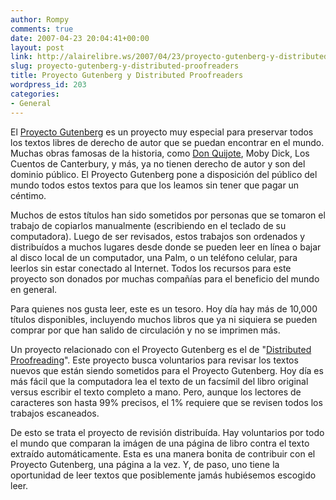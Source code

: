 ```yaml
---
author: Rompy
comments: true
date: 2007-04-23 20:04:41+00:00
layout: post
link: http://alairelibre.ws/2007/04/23/proyecto-gutenberg-y-distributed-proofreaders
slug: proyecto-gutenberg-y-distributed-proofreaders
title: Proyecto Gutenberg y Distributed Proofreaders
wordpress_id: 203
categories:
- General
---
```


El [Proyecto Gutenberg](http://www.gutenberg.org/wiki/Main_Page) es un proyecto muy especial para preservar todos los textos libres de derecho de autor que se puedan encontrar en el mundo. Muchas obras famosas de la historia, como [Don Quijote](http://www.gutenberg.org/etext/2000), Moby Dick, Los Cuentos de Canterbury, y más, ya no tienen derecho de autor y son del dominio público. El Proyecto Gutenberg pone a disposición del público del mundo todos estos textos para que los leamos sin tener que pagar un céntimo.

Muchos de estos títulos han sido sometidos por personas que se tomaron el trabajo de copiarlos manualmente (escribiendo en el teclado de su computadora). Luego de ser revisados, estos trabajos son ordenados y distribuídos a muchos lugares desde donde se pueden leer en línea o bajar al disco local de un computador, una Palm, o un teléfono celular, para leerlos sin estar conectado al Internet. Todos los recursos para este proyecto son donados por muchas compañías para el beneficio del mundo en general.

Para quienes nos gusta leer, este es un tesoro. Hoy día hay más de 10,000 títulos disponibles, incluyendo muchos libros que ya ni siquiera se pueden comprar por que han salido de circulación y no se imprimen más.

Un proyecto relacionado con el Proyecto Gutenberg es el de "[Distributed Proofreading](http://www.pgdp.net/c/)". Este proyecto busca voluntarios para revisar los textos nuevos que están siendo sometidos para el Proyecto Gutenberg. Hoy día es más fácil que la computadora lea el texto de un facsímil del libro original versus escribir el texto completo a mano. Pero, aunque los lectores de caracteres son hasta 99% precisos, el 1% requiere que se revisen todos los trabajos escaneados.

De esto se trata el proyecto de revisión distribuída. Hay voluntarios por todo el mundo que comparan la imágen de una página de libro contra el texto extraído automáticamente. Esta es una manera bonita de contribuir con el Proyecto Gutenberg, una página a la vez. Y, de paso, uno tiene la oportunidad de leer textos que posiblemente jamás hubiésemos escogido leer.
